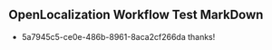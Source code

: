## OpenLocalization Workflow Test MarkDown

* 5a7945c5-ce0e-486b-8961-8aca2cf266da 
thanks!



<!--HONumber=Jan16_HO2-->
